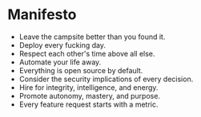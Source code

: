 # Manifesto

* Leave the campsite better than you found it.
* Deploy every fucking day.
* Respect each other's time above all else.
* Automate your life away.
* Everything is open source by default.
* Consider the security implications of every decision.
* Hire for integrity, intelligence, and energy.
* Promote autonomy, mastery, and purpose.
* Every feature request starts with a metric.
